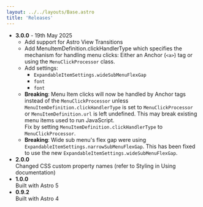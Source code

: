 ```yaml
---
layout: ../../layouts/Base.astro
title: 'Releases'
---
```

* **3.0.0** - 19th May 2025
    * Add support for Astro View Transitions
    * Add MenuItemDefinition.clickHandlerType which specifies the mechanism for handling menu clicks: Either an Anchor (`<a>`) tag or using the `MenuClickProcessor` class.
    * Add settings:
        * `ExpandableItemSettings.wideSubMenuFlexGap`
        * `font`
        * `font`
    * **Breaking**: Menu Item clicks will now be handled by Anchor tags instead of the `MenuClickProcessor` unless `MenuItemDefinition.clickHandlerType` is set to `MenuClickProcessor` or `MenuItemDefinition.url` is left undefined. This may break existing menu items used to run JavaScript.\
    Fix by setting `MenuItemDefinition.clickHandlerType` to `MenuClickProcessor`.
    * **Breaking**: Wide sub menu's flex gap were using `ExpandableItemSettings.narrowSubMenuFlexGap`.  This has been fixed to use the new `ExpandableItemSettings.wideSubMenuFlexGap`.
* **2.0.0**\
Changed CSS custom property names (refer to Styling in Using documentation)
* **1.0.0**\
Built with Astro 5
* **0.9.2**\
Built with Astro 4